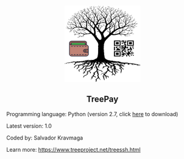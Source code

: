 <div align="center"><img src="https://github.com/salvadorkravmaga/TreePay/blob/master/logo.png?raw=true" width="200" height="200"></div>

<h2 align="center">TreePay</h2>

Programming language: Python (version 2.7, click <a href="https://www.python.org/download/releases/2.7/" target="_blank">here</a> to download)

Latest version: 1.0

Coded by: Salvador Kravmaga

Learn more: https://www.treeproject.net/treessh.html
